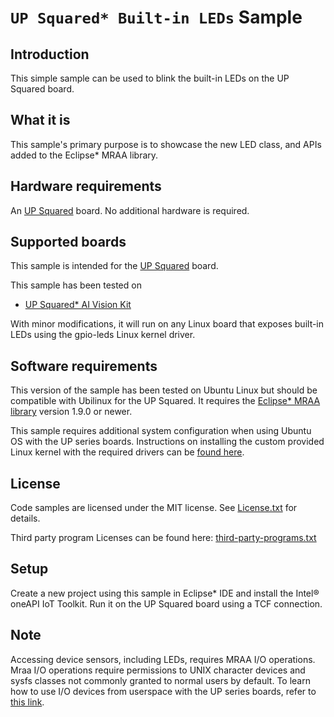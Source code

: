 # `UP Squared* Built-in LEDs` Sample

## Introduction
This simple sample can be used to blink the built-in LEDs on the UP Squared board.

## What it is
This sample's primary purpose is to showcase the new LED class, and APIs added to the Eclipse* MRAA library.

## Hardware requirements
An [UP Squared](http://www.up-board.org/) board. No additional hardware is required.

## Supported boards
This sample is intended for the [UP Squared](http://www.up-board.org/) board.

This sample has been tested on
- [UP Squared\* AI Vision Kit](https://software.intel.com/en-us/iot/hardware/up-squared-ai-vision-dev-kit)

With minor modifications, it will run on any Linux board that exposes built-in LEDs using the gpio-leds
Linux kernel driver.

## Software requirements
This version of the sample has been tested on Ubuntu Linux but should be compatible with Ubilinux for the UP Squared.
It requires the [Eclipse* MRAA library](https://github.com/intel-iot-devkit/mraa) version 1.9.0 or newer.

This sample requires additional system configuration when using Ubuntu OS with the UP series boards. Instructions on installing the custom provided Linux kernel with the required drivers can be [found here](https://wiki.up-community.org/Ubuntu#Ubuntu_18.04_installation_and_configuration).

## License

Code samples are licensed under the MIT license. See
[License.txt](https://github.com/oneapi-src/oneAPI-samples/blob/master/License.txt) for details.

Third party program Licenses can be found here: [third-party-programs.txt](https://github.com/oneapi-src/oneAPI-samples/blob/master/third-party-programs.txt)

## Setup
Create a new project using this sample in Eclipse* IDE and install the Intel&reg; oneAPI IoT Toolkit. Run it on the UP Squared board using a TCF connection.

## Note
Accessing device sensors, including LEDs, requires MRAA I/O operations. Mraa I/O operations require permissions to UNIX character devices and sysfs classes not commonly granted to normal users by default.
To learn how to use I/O devices from userspace with the UP series boards, refer to [this link](https://wiki.up-community.org/Ubuntu#Enable_the_HAT_functionality_from_userspace).


